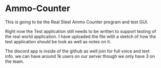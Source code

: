 # Ammo-Counter

This is going to be the Real Steel Ammo Counter program and test GUI. 

Right now the Test application still needs to be written to support testing of the real world application.
I have uploaded the file with a sketch of how the test application should be look as well as notes on it.

The discord app is inside of the github as well join for full voice and text info. we can have around 1k users on our server though we only have 3 on the team. 
